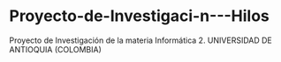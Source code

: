 # Proyecto-de-Investigaci-n---Hilos
Proyecto de Investigación de la materia Informática 2. UNIVERSIDAD DE ANTIOQUIA (COLOMBIA)
